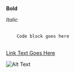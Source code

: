 **Bold**

*Italic*

<pre>
	<code>
	Code block goes here
	</code>	
</pre>

[Link Text Goes Here](http://daringfireball.net/projects/markdown/)

![Alt Text](/screenshot.png)